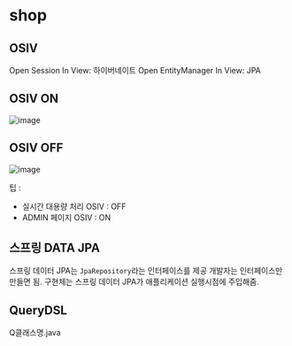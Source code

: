 # shop


## OSIV
Open Session In View: 하이버네이트
Open EntityManager In View: JPA

## OSIV ON
![image](https://user-images.githubusercontent.com/32606456/155151707-5c625002-1b78-41cc-a605-6448eb9ee14b.png)

## OSIV OFF
![image](https://user-images.githubusercontent.com/32606456/155151779-ca4d1ec1-5af4-4282-b808-3ded23ace1b6.png)

팁 : 
- 실시간 대용량 처리 OSIV : OFF
- ADMIN 페이지 OSIV : ON

## 스프링 DATA JPA
스프링 데이터 JPA는 ```JpaRepository```라는 인터페이스를 제공
개발자는 인터페이스만 만들면 됨. 구현체는 스프링 데이터 JPA가 애플리케이션 실행시점에 주입해줌.

## QueryDSL
Q클래스명.java 
